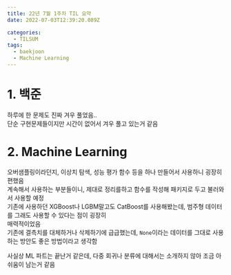 ```yaml
---
title: 22년 7월 1주차 TIL 요약
date: 2022-07-03T12:39:20.089Z

categories:
  - TILSUM
tags:
  - baekjoon
  - Machine Learning
---
```


# 1. 백준
하루에 한 문제도 진짜 겨우 풀었음..  
단순 구현문제들이지만 시간이 없어서 겨우 풀고 있는거 같음

# 2. Machine Learning
오버샘플링이라던지, 이상치 탐색, 성능 평가 함수 등을 하나 만들어서 사용하니 굉장히 편했음  
계속해서 사용하는 부분들이니, 제대로 정리를하고 함수를 작성해 패키지로 두고 불러와서 사용할 예정  
기존에 사용하던 XGBoost나 LGBM말고도 CatBoost를 사용해봤는데, 범주형 데이터를 그래도 사용할 수 있다는 점이 굉장히  
매력적이었음  
기존에 결측치를 대체하거나 삭제하기에 급급했는데, `None`이라는 데이터를 그대로 사용하는 방안도 좋은 방법이라고 생각함  

사실상 ML 파트는 끝난거 같은데, 다중 회귀나 분류에 대해서는 소개하지 않아 조금 아쉬움이 남는거 같음